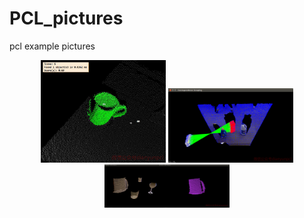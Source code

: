 # PCL_pictures
pcl example pictures

<center class="half">
    <img src="https://github.com/yaoli1992/PCL_pictures/blob/master/3D%20Matching%20scene1_0.jpg" width="200"/>
	<img src="https://github.com/yaoli1992/PCL_pictures/blob/master/Screenshot%20from%202017-08-15%2009_38_33.png" width="200"/>
	<img src="https://github.com/yaoli1992/PCL_pictures/blob/master/Screenshot%20from%202017-08-23%2015_57_19.jpg" width="200"/>
</center>
